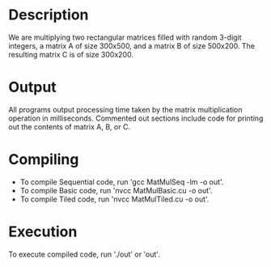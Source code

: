 # Description
We are multiplying two rectangular matrices filled with random 3-digit integers, a matrix A of size 300x500, and a matrix B of size 500x200. The resulting matrix C is of size 300x200.

# Output
All programs output processing time taken by the matrix multiplication operation in milliseconds. Commented out sections include code for printing out the contents of matrix A, B, or C.

# Compiling
- To compile Sequential code, run 'gcc MatMulSeq -lm -o out'.
- To compile Basic code, run 'nvcc MatMulBasic.cu -o out'.
- To compile Tiled code, run 'nvcc MatMulTiled.cu -o out'.

# Execution
To execute compiled code, run './out' or 'out'.
